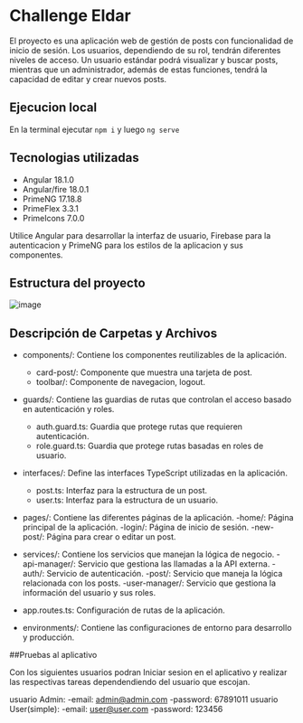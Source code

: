 # Challenge Eldar

El proyecto es una aplicación web de gestión de posts con funcionalidad de inicio de sesión. Los usuarios, dependiendo de su rol, tendrán diferentes niveles de acceso. Un usuario estándar podrá visualizar y buscar posts, mientras que un administrador, además de estas funciones, tendrá la capacidad de editar y crear nuevos posts.

## Ejecucion local
En la terminal ejecutar `npm i` y luego `ng serve`

## Tecnologias utilizadas

- Angular 18.1.0
- Angular/fire 18.0.1
- PrimeNG 17.18.8
- PrimeFlex 3.3.1
- PrimeIcons 7.0.0

Utilice Angular para desarrollar la interfaz de usuario, Firebase para la autenticacion y PrimeNG para los estilos de la aplicacion y sus componentes.

## Estructura del proyecto

![image](https://github.com/user-attachments/assets/d67edd6e-0c14-469a-b2f6-6f9363af6fb8)


## Descripción de Carpetas y Archivos
- components/: Contiene los componentes reutilizables de la aplicación.
  - card-post/: Componente que muestra una tarjeta de post.
  - toolbar/: Componente de navegacion, logout.

- guards/: Contiene las guardias de rutas que controlan el acceso basado en autenticación y roles.
  - auth.guard.ts: Guardia que protege rutas que requieren autenticación.
  - role.guard.ts: Guardia que protege rutas basadas en roles de usuario.

- interfaces/: Define las interfaces TypeScript utilizadas en la aplicación.
  - post.ts: Interfaz para la estructura de un post.
  - user.ts: Interfaz para la estructura de un usuario.

- pages/: Contiene las diferentes páginas de la aplicación.
  -home/: Página principal de la aplicación.
  -login/: Página de inicio de sesión.
  -new-post/: Página para crear o editar un post.
  
- services/: Contiene los servicios que manejan la lógica de negocio.
  -api-manager/: Servicio que gestiona las llamadas a la API externa.
  -auth/: Servicio de autenticación.
  -post/: Servicio que maneja la lógica relacionada con los posts.
  -user-manager/: Servicio que gestiona la información del usuario y sus roles.

- app.routes.ts: Configuración de rutas de la aplicación.

- environments/: Contiene las configuraciones de entorno para desarrollo y producción.

##Pruebas al aplicativo

Con los siguientes usuarios podran Iniciar sesion en el aplicativo y  realizar las respectivas tareas dependendiendo del usuario que escojan. 

usuario Admin:
  -email: admin@admin.com
  -password: 67891011
usuario User(simple):
  -email: user@user.com
  -password: 123456







